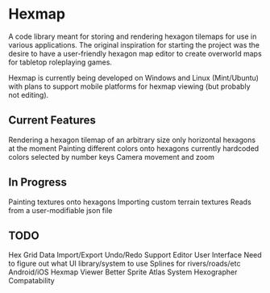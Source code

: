 # Hexmap
A code library meant for storing and rendering hexagon tilemaps for use in various applications. The original inspiration for starting the project was the desire to have a user-friendly hexagon map editor to create overworld maps for tabletop roleplaying games.


Hexmap is currently being developed on Windows and Linux (Mint/Ubuntu) with plans to support mobile platforms for hexmap viewing (but probably not editing).


Current Features
------------
Rendering a hexagon tilemap of an arbitrary size
    only horizontal hexagons at the moment
Painting different colors onto hexagons
    currently hardcoded colors selected by number keys
Camera movement and zoom


In Progress
------------
Painting textures onto hexagons
Importing custom terrain textures
    Reads from a user-modifiable json file


TODO
------------
Hex Grid Data Import/Export
Undo/Redo Support
Editor User Interface
    Need to figure out what UI library/system to use
Splines for rivers/roads/etc
Android/iOS Hexmap Viewer
Better Sprite Atlas System
Hexographer Compatability